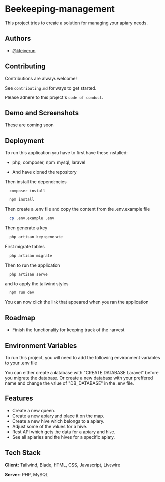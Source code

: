 
# Beekeeping-management

This project tries to create a solution for managing your apiary needs.  


## Authors

- [@kleiverun](https://www.github.com/kleiverun)

## Contributing

Contributions are always welcome!

See `contributing.md` for ways to get started.

Please adhere to this project's `code of conduct`.


## Demo and Screenshots

These are coming soon


## Deployment

To run this application you have to first have these installed:
- php, composer, npm, mysql, laravel

- And have cloned the repository 

Then install the dependencies
```bash
  composer install
```
```bash
  npm install
```
Then create a .env file and copy the content from the .env.example file
```bash
  cp .env.example .env
```
Then generate a key
```bash
  php artisan key:generate
```

First migrate tables
```bash
  php artisan migrate
```
Then to run the application
```bash
  php artisan serve
```
and to apply the tailwind styles
```bash
  npm run dev
```
You can now click the link that appeared when you ran the application
## Roadmap

- Finish the functionality for keeping track of the harvest
## Environment Variables

To run this project, you will need to add the following environment variables to your .env file

You can either create a database with "CREATE DATABASE Laravel" before you migrate the database. 
Or create a new database with your preffered name and change the value of "DB_DATABASE" in the .env file. 


## Features

- Create a new queen.
- Create a new apiary and place it on the map.
- Create a new hive which belongs to a apiary.
- Adjust some of the values for a hive.  
- Rest API which gets the data for a apiary and hive.
- See all apiaries and the hives for a specific apiary. 


## Tech Stack

**Client:** Tailwind, Blade, HTML, CSS, Javascript, Livewire

**Server:** PHP, MySQL

